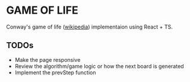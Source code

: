 # GAME OF LIFE

Conway's game of life ([wikipedia](https://en.wikipedia.org/wiki/Conway's_Game_of_Life))
implementaion using React + TS.

## TODOs

- Make the page responsive
- Review the algorithm/game logic or how the next board is generated
- Implement the prevStep function
